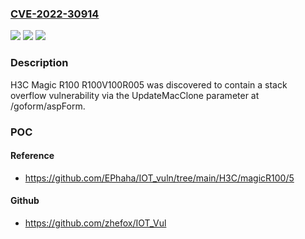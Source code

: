 ### [CVE-2022-30914](https://cve.mitre.org/cgi-bin/cvename.cgi?name=CVE-2022-30914)
![](https://img.shields.io/static/v1?label=Product&message=n%2Fa&color=blue)
![](https://img.shields.io/static/v1?label=Version&message=n%2Fa&color=blue)
![](https://img.shields.io/static/v1?label=Vulnerability&message=n%2Fa&color=brighgreen)

### Description

H3C Magic R100 R100V100R005 was discovered to contain a stack overflow vulnerability via the UpdateMacClone parameter at /goform/aspForm.

### POC

#### Reference
- https://github.com/EPhaha/IOT_vuln/tree/main/H3C/magicR100/5

#### Github
- https://github.com/zhefox/IOT_Vul

